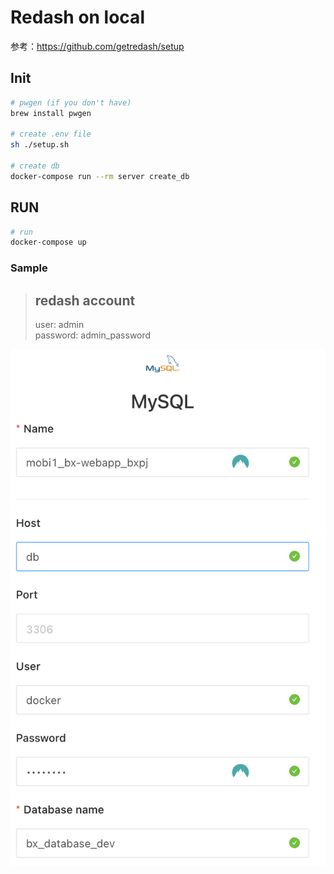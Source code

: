 
# Redash on local

参考：https://github.com/getredash/setup

## Init
```bash
# pwgen (if you don't have)
brew install pwgen

# create .env file
sh ./setup.sh

# create db
docker-compose run --rm server create_db
```

## RUN
```bash
# run
docker-compose up
```

### Sample

> ## redash account  
> user: admin  
> password: admin_password

![datasoure](./images/data_source.png)